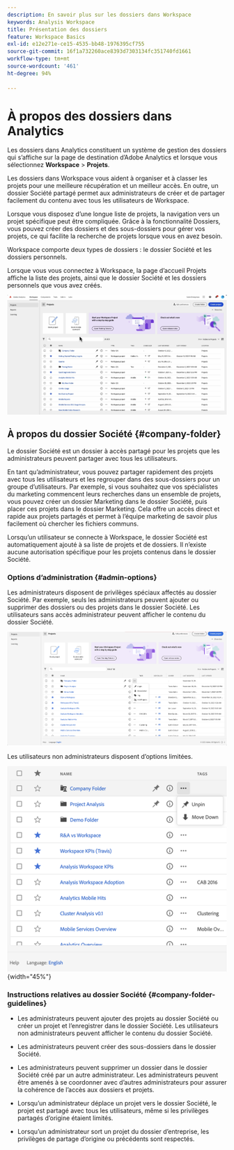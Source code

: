 ```yaml
---
description: En savoir plus sur les dossiers dans Workspace
keywords: Analysis Workspace
title: Présentation des dossiers
feature: Workspace Basics
exl-id: e12e271e-ce15-4535-bb48-1976395cf755
source-git-commit: 16f1a732260ace8393d7303134fc351740fd1661
workflow-type: tm+mt
source-wordcount: '461'
ht-degree: 94%

---
```


# À propos des dossiers dans Analytics

Les dossiers dans Analytics constituent un système de gestion des dossiers qui s’affiche sur la page de destination d’Adobe Analytics et lorsque vous sélectionnez **Workspace** > **Projets**.

Les dossiers dans Workspace vous aident à organiser et à classer les projets pour une meilleure récupération et un meilleur accès. En outre, un dossier Société partagé permet aux administrateurs de créer et de partager facilement du contenu avec tous les utilisateurs de Workspace.

Lorsque vous disposez d’une longue liste de projets, la navigation vers un projet spécifique peut être compliquée. Grâce à la fonctionnalité Dossiers, vous pouvez créer des dossiers et des sous-dossiers pour gérer vos projets, ce qui facilite la recherche de projets lorsque vous en avez besoin.

Workspace comporte deux types de dossiers : le dossier Société et les dossiers personnels.

Lorsque vous vous connectez à Workspace, la page d’accueil Projets affiche la liste des projets, ainsi que le dossier Société et les dossiers personnels que vous avez créés.

![Page d’accueil du projet répertoriant vos projets et le dossier Société.](/help/analysis-workspace/build-workspace-project/assets/landing-page2.png)

## À propos du dossier Société {#company-folder}

Le dossier Société est un dossier à accès partagé pour les projets que les administrateurs peuvent partager avec tous les utilisateurs.

En tant qu’administrateur, vous pouvez partager rapidement des projets avec tous les utilisateurs et les regrouper dans des sous-dossiers pour un groupe d’utilisateurs. Par exemple, si vous souhaitez que vos spécialistes du marketing commencent leurs recherches dans un ensemble de projets, vous pouvez créer un dossier Marketing dans le dossier Société, puis placer ces projets dans le dossier Marketing. Cela offre un accès direct et rapide aux projets partagés et permet à l’équipe marketing de savoir plus facilement où chercher les fichiers communs.

Lorsqu’un utilisateur se connecte à Workspace, le dossier Société est automatiquement ajouté à sa liste de projets et de dossiers. Il n’existe aucune autorisation spécifique pour les projets contenus dans le dossier Société.


### Options d’administration {#admin-options}

Les administrateurs disposent de privilèges spéciaux affectés au dossier Société. Par exemple, seuls les administrateurs peuvent ajouter ou supprimer des dossiers ou des projets dans le dossier Société. Les utilisateurs sans accès administrateur peuvent afficher le contenu du dossier Société.

![La page Projets présentant les options d’administration.](/help/analysis-workspace/build-workspace-project/assets/admin-options.png)

Les utilisateurs non administrateurs disposent d’options limitées.

![La page Projets présentant les options des dossiers qui ne sont pas administrateurs.](/help/analysis-workspace/build-workspace-project/assets/non-admin-folder-options.png){width="45%"}

### Instructions relatives au dossier Société {#company-folder-guidelines}

- Les administrateurs peuvent ajouter des projets au dossier Société ou créer un projet et l’enregistrer dans le dossier Société. Les utilisateurs non administrateurs peuvent afficher le contenu du dossier Société.

- Les administrateurs peuvent créer des sous-dossiers dans le dossier Société.

- Les administrateurs peuvent supprimer un dossier dans le dossier Société créé par un autre administrateur. Les administrateurs peuvent être amenés à se coordonner avec d’autres administrateurs pour assurer la cohérence de l’accès aux dossiers et projets.

- Lorsqu’un administrateur déplace un projet vers le dossier Société, le projet est partagé avec tous les utilisateurs, même si les privilèges partagés d’origine étaient limités.

- Lorsqu’un administrateur sort un projet du dossier d’entreprise, les privilèges de partage d’origine ou précédents sont respectés.
